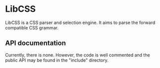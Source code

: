 # LibCSS

LibCSS is a CSS parser and selection engine. It aims to parse the forward compatible CSS grammar.

## API documentation
Currently, there is none. However, the code is well commented and the public API may be found in the "include" directory.
